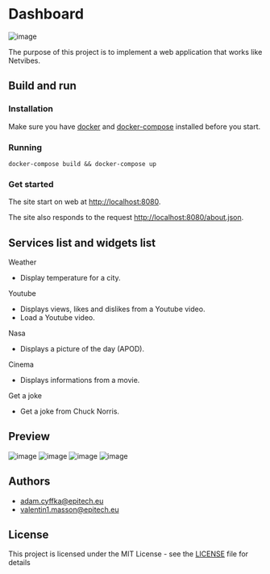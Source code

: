 # Dashboard

![image](https://i.imgur.com/VdU3BpV.png)

The purpose of this project is to implement a web application that works like Netvibes.

## Build and run

### Installation

Make sure you have [docker](https://www.docker.com/get-started) and [docker-compose](https://docs.docker.com/compose/install/) installed before you start.

### Running

`docker-compose build && docker-compose up`

### Get started

The site start on web at [http://localhost:8080]().

The site also responds to the request [http://localhost:8080/about.json]().

## Services list and widgets list

Weather
* Display temperature for a city.

Youtube
* Displays views, likes and dislikes from a Youtube video.
* Load a Youtube video.

Nasa
* Displays a picture of the day (APOD).

Cinema
* Displays informations from a movie.

Get a joke
* Get a joke from Chuck Norris.

## Preview

![image](https://i.imgur.com/5SuIKwi.png)
![image](https://i.imgur.com/EZlizs0.png)
![image](https://i.imgur.com/ZjHeM8t.png)
![image](https://i.imgur.com/k0XHfT0.png)

## **Authors**

- adam.cyffka@epitech.eu
- valentin1.masson@epitech.eu

## License

This project is licensed under the MIT License - see the [LICENSE](LICENSE) file for details